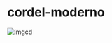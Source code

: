 # cordel-moderno

![imgcd](https://user-images.githubusercontent.com/124252118/218581640-9dc0eaf4-0c82-4d8b-828b-f1f9163df6f7.png)
